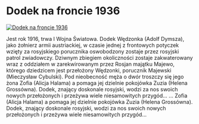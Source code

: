Dodek na froncie 1936 
=============
[![Dodek na froncie 1936 ](http://vidos.pl/images/player.gif)](http://vidos.pl/dodek-na-froncie-1936)

 Jest rok 1916, trwa I Wojna Światowa. Dodek Wędzonka (Adolf Dymsza), jako żołnierz armii austriackiej, w czasie jednej z frontowych potyczek wzięty za rosyjskiego porucznika oswobodzony zostaje przez rosyjski patrol zwiadowczy. Dziwnym zbiegiem okoliczności zostaje zakwaterowany wraz z oddziałem w zarekwirowanym przez Rosjan majątku Majewo, którego dziedzicem jest przełożony Wędzonki, porucznik Majewski (Mieczysław Cybulski). Pod nieobecność męża o dwór troszczy się jego żona Zofia (Alicja Halama) a pomaga jej dzielnie pokojówka Zuzia (Helena Grossówna). Dodek, znający doskonale rosyjski, wodzi za nos swoich nowych przełożonych i przeżywa wiele niesamowitych przygód...   ... Zofia (Alicja Halama) a pomaga jej dzielnie pokojówka Zuzia (Helena Grossówna). Dodek, znający doskonale rosyjski, wodzi za nos swoich nowych przełożonych i przeżywa wiele niesamowitych przygód...
